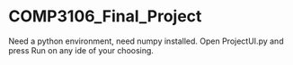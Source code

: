 # COMP3106_Final_Project

Need a python environment, need numpy installed.
Open ProjectUI.py and press Run on any ide of your choosing.